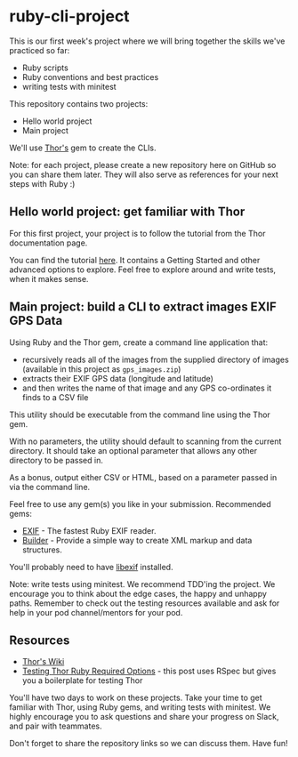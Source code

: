 # ruby-cli-project

This is our first week's project where we will bring together the skills we've practiced so far:

- Ruby scripts
- Ruby conventions and best practices
- writing tests with minitest

This repository contains two projects:

- Hello world project
- Main project

We'll use [Thor's](https://github.com/rails/thor) gem to create the CLIs.

Note: for each project, please create a new repository here on GitHub so you can share them later. They will also serve as references for your next steps with Ruby :)

## Hello world project: get familiar with Thor

For this first project, your project is to follow the tutorial from the Thor documentation page.

You can find the tutorial [here](http://whatisthor.com/). It contains a Getting Started and other advanced options to explore. Feel free to explore around and write tests, when it makes sense.

## Main project: build a CLI to extract images EXIF GPS Data

Using Ruby and the Thor gem, create a command line application that:

- recursively reads all of the images from the supplied directory of images (available in this project as `gps_images.zip`)
- extracts their EXIF GPS data (longitude and latitude)
- and then writes the name of that image and any GPS co-ordinates it finds to a CSV file

This utility should be executable from the command line using the Thor gem.

With no parameters, the utility should default to scanning from the current directory. It should take an optional parameter that allows any other directory to be passed in.

As a bonus, output either CSV or HTML, based on a parameter passed in via the command line.

Feel free to use any gem(s) you like in your submission. Recommended gems:

- [EXIF](https://github.com/tonytonyjan/exif) - The fastest Ruby EXIF reader.
- [Builder](https://github.com/jimweirich/builder) - Provide a simple way to create XML markup and data structures.

You'll probably need to have [libexif](https://libexif.github.io/) installed.

Note: write tests using minitest. We recommend TDD'ing the project. We encourage you to think about the edge cases, the happy and unhappy paths. Remember to check out the testing resources available and ask for help in your pod channel/mentors for your pod.

## Resources

- [Thor's Wiki](https://github.com/rails/thor/wiki)
- [Testing Thor Ruby Required Options](https://www.hexdevs.com/posts/thor-ruby-options-testing/) - this post uses RSpec but gives you a boilerplate for testing Thor

You'll have two days to work on these projects. Take your time to get familiar with Thor, using Ruby gems, and writing tests with minitest. We highly encourage you to ask questions and share your progress on Slack, and pair with teammates.

Don't forget to share the repository links so we can discuss them. Have fun!

